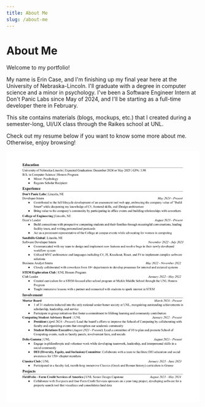 ```yaml
---
title: About Me
slug: /about-me
---
```


# About Me

Welcome to my portfolio!

My name is Erin Case, and I'm finishing up my final year here at the University of Nebraska-Lincoln. I'll graduate with a degree in computer science and a minor in psychology. I've been a Software Engineer Intern at Don't Panic Labs since May of 2024, and I'll be starting as a full-time developer there in February.

This site contains materials (blogs, mockups, etc.) that I created during a semester-long, UI/UX class through the Raikes school at UNL. 

Check out my resume below if you want to know some more about me. Otherwise, enjoy browsing!

![Error getting image](/img/2024Resume1.png)
